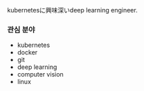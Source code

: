 kubernetesに興味深いdeep learning engineer.

### 관심 분야 
- kubernetes
- docker
- git
- deep learning
- computer vision
- linux